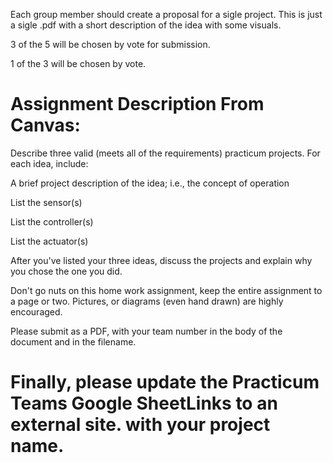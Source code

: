 Each group member should create a proposal for a sigle project. This is just a sigle .pdf with a short description of the idea with some visuals. 

3 of the 5 will be chosen by vote for submission.

1 of the 3 will be chosen by vote.


Assignment Description From Canvas:
=================================================================================================
Describe three valid (meets all of the requirements) practicum projects. For each idea, include:

A brief project description of the idea; i.e., the concept of operation

List the sensor(s)

List the controller(s)

List the actuator(s)

After you've listed your three ideas, discuss the projects and explain why you chose the one you did. 

Don't go nuts on this home work assignment, keep the entire assignment to a page or two. Pictures, or diagrams (even hand drawn) are highly encouraged.

Please submit as a PDF, with your team number in the body of the document and in the filename.

Finally, please update the Practicum Teams Google SheetLinks to an external site. with your project name.
=================================================================================================
